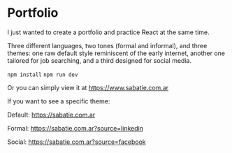 # Portfolio

I just wanted to create a portfolio and practice React at the same time.

Three different languages, two tones (formal and informal), and three themes: one raw default style reminiscent of the early internet, another one tailored for job searching, and a third designed for social media.

`npm install`
`npm run dev`

Or you can simply view it at https://www.sabatie.com.ar

If you want to see a specific theme:

Default: https://sabatie.com.ar

Formal: https://sabatie.com.ar?source=linkedin

Social: https://sabatie.com.ar?source=facebook
